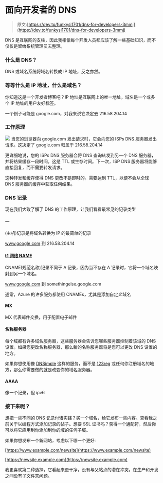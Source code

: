 # 面向开发者的 DNS

> 原文:[https://dev.to/funkysi1701/dns-for-developers-3mmj](https://dev.to/funkysi1701/dns-for-developers-3mmj)

DNS 是互联网的支柱，因此我相信每个开发人员都应该了解一些基础知识，而不仅仅是留给系统管理员去整理。

### [](#what-is-dns)什么是 DNS？

DNS 或域名系统将域名转换成 IP 地址，反之亦然。

### [](#wait-what-is-an-ip-address-and-what-are-domain-names)等等什么是 IP 地址，什么是域名？

你知道这是一个开发者博客吧？IP 地址是互联网上的唯一地址，域名是一个或多个 IP 地址的用户友好标签。

一个例子可能是 google.com，对我来说它决定去 216.58.204.14

### [](#how-it-works)工作原理

[![](../Images/4edda2cbe620d7cc4291fea31f439562.png)](https://res.cloudinary.com/practicaldev/image/fetch/s--cc_POs83--/c_limit%2Cf_auto%2Cfl_progressive%2Cq_66%2Cw_880/https://i0.wp.com/www.funkysi1701.com/wp-content/uploads/2018/04/dns-rev-1.gif%3Fresize%3D360%252C320%26ssl%3D1) 当您的浏览器向 google.com 发出请求时，它会向您的 ISPs DNS 服务器发出请求。这决定了 google.com 归属于 216.58.204.14

更详细地说，您的 ISPs DNS 服务器会将 DNS 查询转发到另一个 DNS 服务器，并将结果缓存一段时间。这是 TTL 或生存时间。下一次，ISP DNS 服务器将能够直接回复，而不需要转发请求。

这种转发和缓存使得 DNS 更改不是即时的。需要达到 TTL，以便不会从全球 DNS 服务器的缓存中获取任何结果。

### [](#dns-records)DNS 记录

现在我们大致了解了 DNS 的工作原理，让我们看看最常见的记录类型

#### [](#a)一

(主机)记录是将域名转换为 IP 的最简单的记录

www.google.com 到 216.58.204.14

#### [t1 网络 NAME](#cname)

CNAME(规范名称)记录不同于 A 记录，因为当不存在 A 记录时，它将一个域名映射到另一个域名。

www.google.com 到 somethingelse.google.com

通常，Azure 的许多服务都使用 CNAMEs，尤其是添加自定义域名

#### [](#mx)MX

MX 代表邮件交换，用于配置电子邮件

#### [](#name-server)名称服务器

每个域都有许多域名服务器，这些服务器会告诉您哪些服务器控制着该域的 DNS 设置。如果您更改名称服务器，那么新的名称服务器将是您可以更改 DNS 设置的地方。

如果你想使用像 [DNSimple](https://dnsimple.com/) 这样的服务，而不是 [123reg](https://www.123-reg.co.uk/) 或任何你注册域名的地方，那么你需要做的就是改变你的域名服务器。

#### [](#aaaa)AAAA

像一个记录，但 ipv6

### [](#what-next)接下来呢？

想把一些不同的 DNS 记录付诸实践？买一个域名，给它发布一些内容。查看我之前关于以编程方式添加记录的帖子。想要 SSL 证书吗？获得一个通配符，然后你可以将它应用到你添加到你的域的任何子域。

如果你想发布一个新网站，考虑以下哪一个更好:

[https://www.example.com/newsite](https://www.example.com/newsite)

[https://newsite.example.com](https://newsite.example.com)

我更喜欢第二种选择，它看起来更干净，没有与父站点的潜在冲突，在生产和开发之间没有子文件夹问题。